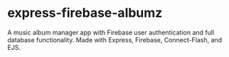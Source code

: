 # express-firebase-albumz
A music album manager app with Firebase user authentication and full database functionality. Made with Express, Firebase, Connect-Flash, and EJS.

